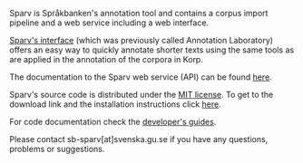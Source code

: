 Sparv is Språkbanken's annotation tool and contains a corpus
import pipeline and a web service including a web interface.

[Sparv's interface](https://spraakbanken.gu.se/sparv/)
(which was previously called Annotation Laboratory)
offers an easy way to quickly annotate shorter texts using
the same tools as are applied in the annotation of the corpora in Korp.

The documentation to the Sparv web service (API) can be found
[here](https://spraakbanken.gu.se/eng/research/infrastructure/sparv/webservice).

Sparv's source code is distributed under the [MIT license](https://opensource.org/licenses/MIT).
To get to the download link and the installation instructions click
[here](https://spraakbanken.gu.se/eng/research/infrastructure/sparv/distribution).

For code documentation check the
[developer's guides](https://spraakbanken.gu.se/eng/research/infrastructure/sparv/developersguides).

Please contact sb-sparv[at]svenska.gu.se if you have any questions, problems or suggestions.
